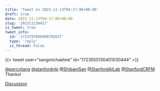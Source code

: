 ```yaml
---
title: 'Tweet on 2023-11-13T04:17:06+00:00'
draft: true
date: 2023-11-13T04:17:06+00:00
slug: '202311130417'
is_tweet: true
tweet_info:
  id: '1723797086909702637'
  type: 'reply'
  is_thread: False
---
```




{{< tweet user="sangmichaelxie" id="1723555130401030444" >}}

[@percyliang](https://x.com/percyliang) [@stanfordnlp](https://x.com/stanfordnlp) [@ShibaniSan](https://x.com/ShibaniSan) [@StanfordAILab](https://x.com/StanfordAILab) [@StanfordCRFM](https://x.com/StanfordCRFM) Thanks!

[Discussion](https://x.com/sytelus/status/1723797086909702637)
